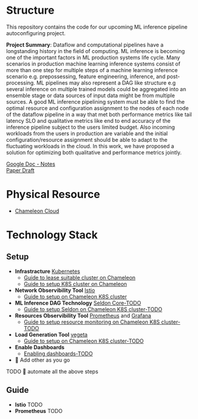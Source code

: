 # Structure

This repository contains the code for our upcoming ML inference pipeline autoconfiguring project.

**Project Summary**:
Dataflow and computational pipelines have a longstanding history in the field of computing. ML inference is becoming one of the important factors in ML production systems life cycle. Many scenarios in production machine learning inference systems consist of more than one step for multiple steps of a machine learning inference scenario e.g. prepossessing, feature engineering, inference, and post-processing. ML pipelines may also represent a DAG like structure e.g several inference on multiple trained models could be aggregated into an ensemble stage or data sources of input data might be from multiple sources. A good ML inference pipelining system must be able to find the optimal resource and configuration assignment to the nodes of each node of the dataflow pipeline in a way that met both performance metrics like tail latency SLO and qualitative metrics like end to end accuracy of the inference pipeline subject to the users limited budget. Also incoming workloads from the users in production are variable and the initial configuration/resource assignment should be able to adapt to the fluctuating workloads in the cloud. In this work, we have proposed a solution for optimizing both qualitative and performance metrics jointly.


[Google Doc - Notes](https://docs.google.com/document/d/1VbMDl_09n77NCRk58C9vqzDLGkgfliPUYxS3NVX8fgw/edit?usp=sharing) \
[Paper Draft](https://www.overleaf.com/project/625456ee961f16abadd71f36)

# Physical Resource
* [Chameleon Cloud](https://chameleoncloud.org/)

# Technology Stack
## Setup
* **Infrastracture** [Kubernetes](https://kubernetes.io/)
   *  [Guide to lease suitable cluster on Chameleon](docs/chameleon-lease.md)
   *  [Guide to setup K8S cluster on Chameleon](docs/chameleon-k8s.md)
* **Network Observibility Tool** [Istio](https://istio.io/)
   * [Guide to setup on Chameleon K8S cluster](docs/setup-istio.md)
* **ML Inference DAG Technology** [Seldon Core-TODO](https://docs.seldon.io/projects/seldon-core/en/latest/)
   * [Guide to setup Seldon on Chameleon K8S cluster-TODO](ddd)
* **Resources Observibility Tool** [Prometheus](https://prometheus.io/) and [Grafana](https://grafana.com/)
   * [Guide to setup resource monitoring on Chameleon K8S cluster-TODO](docs/prometeus-monitoring.md)
* **Load Generation Tool** [vegeta](https://github.com/tsenart/vegeta)
   * [Guide to setup on Chameleon K8S cluster-TODO](ddd)
* **Enable Dashboards**
   * [Enabling dashboards-TODO](ddd)
* 🔴 Add other as you go

TODO 🔴 automate all the above steps

## Guide
* **Istio**
TODO
* **Prometheus**
TODO


